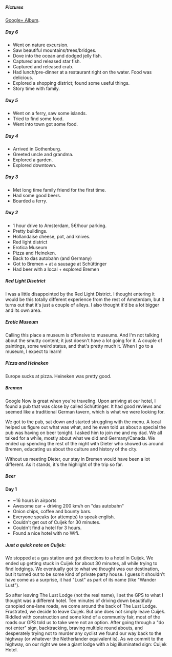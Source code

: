 ##### Pictures

[Google+ Album](https://plus.google.com/108941061687296997233/posts/FYjHgM41FaS).

##### Day 6

* Went on nature excursion.
* Saw beautiful mountains/trees/bridges.
* Dove into the ocean and dodged jelly fish.
* Captured and released star fish.
* Captured and released crab.
* Had lunch/pre-dinner at a restaurant right on the water. Food was delicious.
* Explored a shopping district; found some useful things.
* Story time with family.

##### Day 5

* Went on a ferry, saw some islands.
* Tried to find some food.
* Went into town got some food.

##### Day 4

* Arrived in Gothenburg.
* Greeted uncle and grandma.
* Explored a garden.
* Explored downtown.

##### Day 3

* Met long time family friend for the first time.
* Had some good beers. 
* Boarded a ferry.


##### Day 2

* 1 hour drive to Amsterdam, 5€/hour parking.
* Pretty buildings.
* Hollandaise cheese, pot, and knives.
* Red light district
* Erotica Museum
* Pizza and Heineken.
* Back to das autobahn (and Germany)
* Got to Bremen + at a sausage at Schüttinger
* Had beer with a local + explored Bremen

##### Red Light Disctrict

I was a little disappointed by the Red Light District. I thought entering it would be this totally different experience from the rest of Amsterdam, but it turns out that it's just a couple of alleys. I also thought it'd be a lot bigger and its own area.

##### Erotic Museum

Calling this place a museum is offensive to museums. And I'm not talking about the smutty content; it just doesn't have a lot going for it. A couple of paintings, some weird status, and that's pretty much it. When I go to a museum, I expect to learn!

##### Pizza and Heineken

Europe sucks at pizza. Heineken was pretty good.


##### Bremen

Google Now is great when you're traveling. Upon arriving at our hotel, I found a pub that was close by called Schüttinger. It had good reviews and seemed like a traditional German tavern, which is what we were looking for.

We got to the pub, sat down and started struggling with the menu. A local helped us figure out what was what, and he even told us about a special the pub was having on beer tonight. I asked him to join me and my dad. We all talked for a while, mostly about what we did and Germany/Canada. We ended up spending the rest of the night with Dieter who showed us around Bremen, educating us about the culture and history of the city.

Without us meeting Dieter, our stay in Bremen would have been a lot different. As it stands, it's the highlight of the trip so far.


##### Beer

#### Day 1

* ~16 hours in airports
* Awesome car + driving 200 km/h on "das autobahn"
* Onion chips, coffee and bounty bars.
* Everyone speaks (or attempts) to speak english.
* Couldn't get out of Cuijek for 30 minutes.
* Couldn't find a hotel for 3 hours.
* Found a nice hotel with no Wifi.

##### Just a quick note on Cuijek:

We stopped at a gas station and got directions to a hotel in Cuijek. We ended up getting stuck in Cuijek for about 30 minutes, all while trying to find lodgings. We eventually got to what we thought was our destination, but it turned out to be some kind of private party house. I guess it shouldn't have come as a surprise, it had "Lust" as part of its name (like "Wander Lust").

So after leaving The Lust Lodge (not the real name), I set the GPS to what I thought was a different hotel. Ten minutes of driving down beautifully canopied one-lane roads, we come around the back of The Lust Lodge. Frustrated, we decide to leave Cuijek. But one does not simply leave Cuijek. Riddled with construction and some kind of a community fair, most of the roads our GPS told us to take were not an option. After going through a "do not enter" sign, backtracking, braving multiple round abouts, and desperately trying not to murder any cyclist we found our way back to the highway (or whatever the Netherlander equivalent is). As we commit to the highway, on our right we see a giant lodge with a big illuminated sign: Cuijek Hotel.


